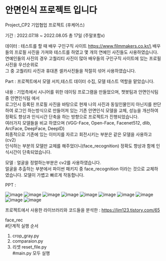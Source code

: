# 안면인식 프로젝트 입니다
Project_CP2 기업협업 프로젝트 (후케어스)

기간 : 2022.07.18 ~ 2022.08.05 총 17일 (주말포함x)

데이터 : 테스트를 할 때 배우 구인구직 사이트 https://www.filmmakers.co.kr/\
배우들의 프로필 사진을 가져와 테스트를 하였고 몇 개의 연예인 사진들도 사용하였습니다.\
연예인들의 사진의 경우 고퀄리티 사진이 많아 배우들의 구인구직 사이트에 있는 프로필사진을 우선순위로\
그 중 고퀄리티 사진과 휴대폰 셀카사진들을 적절히 섞어 사용하였습니다.

Part : 프로젝트에서 모델 서치,테스트 데이터 수집, 모델 테스트 역할을 맡았습니다.

내용 : 기업측에서 시니어를 위한 데이팅 프로그램을 만들었으며, 챗봇팀과 안면인식팀 중 안면인식팀 에서\
로그인시 등록된 프로필 사진을 바탕으로 현재 나의 사진과 동일인물인지 아닌지를 판단하여 로그인 하는방식으로 만들어져 있는 기존 안면인식 모델을 교체, 성능을 개선하여\
정확도 향상과 인식시간 단축을 하는 방향으로 프로젝트가 진행되었습니다.\
여러가지 모델들을 비교 하였으며 (VGG-Face, Open-Face, Facenet512, dlib, ArcFace, DeepFace, DeepID)\
최종적으로 기존에 있는 이미지를 자르고 회전시키는 부분은 같은 모델을 사용하고(cv2)\
인식하는 부분의 모델만 교체를 해주었더니(face_recognition) 정확도 향상과 함께 인식시간이 단축되었습니다.


모델 : 얼굴을 정렬하는부분은 cv2를 사용하였습니다.\
       얼굴을 추출하는 부분에서 파이썬 패키지 중 face_recognition 이라는 것으로 교체하였습니다. 모델이 가볍고 빠르게 작동합니다.
      

PPT : 

![image](https://user-images.githubusercontent.com/93918673/214771178-761d434c-5eb7-4374-9ae6-6d163231d894.png)
![image](https://user-images.githubusercontent.com/93918673/214771206-c9d5effa-4820-4ce8-9c6a-658600d303bb.png)
![image](https://user-images.githubusercontent.com/93918673/214771217-ccc5de37-d311-462e-a731-779090d44104.png)
![image](https://user-images.githubusercontent.com/93918673/214771226-f33f2bbd-ae19-4032-a0b6-e1b60df81c39.png)
![image](https://user-images.githubusercontent.com/93918673/214771242-e25dbfac-7027-40c6-89b7-c8dfc4c5d1aa.png)
![image](https://user-images.githubusercontent.com/93918673/214771255-2085fa68-73a6-4fc2-be5a-6f59e9901fa9.png)
![image](https://user-images.githubusercontent.com/93918673/214771266-f96a22c2-fb1c-4f14-b3e1-68464bf4d304.png)
![image](https://user-images.githubusercontent.com/93918673/214771276-99ae2d39-bc9d-4454-8d64-dd769bf01dce.png)
![image](https://user-images.githubusercontent.com/93918673/214771285-6e39c573-bc04-435f-b6b0-e755dfb2a82a.png)
![image](https://user-images.githubusercontent.com/93918673/214771298-c68e3477-fd9e-4d08-b5eb-490ff5059d98.png)


프로젝트에서 사용한 라이브러리와 코드들을 분석한  : https://lim123.tistory.com/65

face_rec\
#단계적 실행 순서
1. crop_gray.py
2. comparaion.py
3. 리셋 reset_file.py\
#main.py 모두 실행
